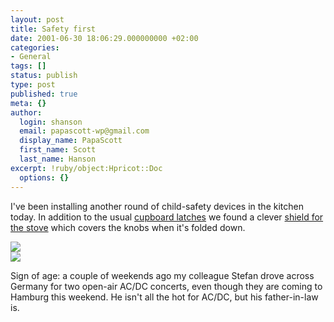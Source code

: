 ```yaml
---
layout: post
title: Safety first
date: 2001-06-30 18:06:29.000000000 +02:00
categories:
- General
tags: []
status: publish
type: post
published: true
meta: {}
author:
  login: shanson
  email: papascott-wp@gmail.com
  display_name: PapaScott
  first_name: Scott
  last_name: Hanson
excerpt: !ruby/object:Hpricot::Doc
  options: {}
---
```

<p>I've been installing another round of child-safety devices in the kitchen today. In addition to the usual <a href="http://www.helly.de/produkte/kueche/sicherheitsriegel.htm">cupboard latches</a> we found a clever <a href="http://www.helly.de/produkte/kueche/herdschutz.htm">shield for the stove</a> which covers the knobs when it's folded down.</p>
<p><img src="http://www.helly.de/produkte/kueche/img/gfx_herdschutz_a.jpg" /><br />
<img src="http://www.helly.de/produkte/kueche/img/gfx_herdschutz_b.jpg" /></p>
<p>Sign of age: a couple of weekends ago my colleague Stefan drove across Germany for two open-air AC/DC concerts, even though they are coming to Hamburg this weekend. He isn't all the hot for AC/DC, but his father-in-law is.</p>
